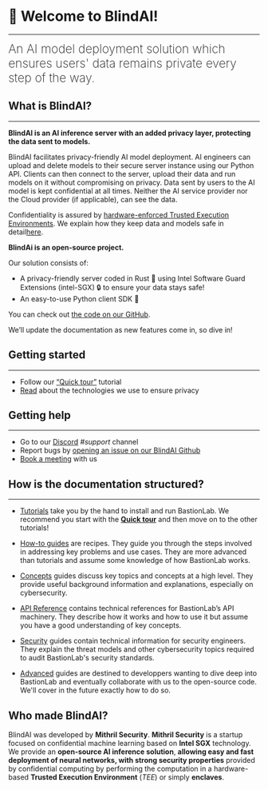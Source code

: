 # 👋 Welcome to BlindAI!
________________________________________________________

<font size="5"><span style="font-weight: 200">
An AI model deployment solution which ensures users' data remains private every step of the way.</font></span>

## What is BlindAI?
________________________________________________________

**BlindAI is an AI inference server with an added <b>privacy layer</b>, protecting the data sent to models.** 

BlindAI facilitates privacy-friendly AI model deployment. AI engineers can upload and delete models to their secure server instance using our Python API. Clients can then connect to the server, upload their data and run models on it without compromising on privacy. Data sent by users to the AI model is kept confidential at all times. Neither the AI service provider nor the Cloud provider (if applicable), can see the data.

Confidentiality is assured by [hardware-enforced Trusted Execution Environments](LINK). We explain how they keep data and models safe in detail[here](LINK).

**BlindAi is an open-source project.**

Our solution consists of:

- A privacy-friendly server coded in Rust 🦀 using Intel Software Guard Extensions (intel-SGX) 🔒 to ensure your data stays safe!
- An easy-to-use Python client SDK 🐍

You can check out [the code on our GitHub](https://github.com/mithril-security/blindai-preview/). 

We’ll update the documentation as new features come in, so dive in!

## Getting started
________________________________________________________

- Follow our [“Quick tour”](./docs/getting-started/quick-tour.ipynb) tutorial
- [Read](./docs/advanced/security/remote_attestation.md) about the technologies we use to ensure privacy

## Getting help
________________________________________________________

- Go to our [Discord](https://discord.com/invite/TxEHagpWd4) *#support* channel
- Report bugs by [opening an issue on our BlindAI Github](https://github.com/mithril-security/blindai-preview/issues)
- [Book a meeting](https://calendly.com/contact-mithril-security/15mins?month=2022-11) with us

## How is the documentation structured?
____________________________________________

- [Tutorials](link) take you by the hand to install and run BastionLab. We recommend you start with the **[Quick tour](./docs/docs/getting-started/quick-tour.ipynb)** and then move on to the other tutorials!  

- [How-to guides](link) are recipes. They guide you through the steps involved in addressing key problems and use cases. They are more advanced than tutorials and assume some knowledge of how BastionLab works.

- [Concepts](link) guides discuss key topics and concepts at a high level. They provide useful background information and explanations, especially on cybersecurity.

- [API Reference](link) contains technical references for BastionLab’s API machinery. They describe how it works and how to use it but assume you have a good understanding of key concepts. 

- [Security](link) guides contain technical information for security engineers. They explain the threat models and other cybersecurity topics required to audit BastionLab's security standards.

- [Advanced](link) guides are destined to developpers wanting to dive deep into BastionLab and eventually collaborate with us to the open-source code. We'll cover in the future exactly how to do so. 

## Who made BlindAI?&#x20;

BlindAI was developed by **Mithril Security**. **Mithril Security** is a startup focused on confidential machine learning based on **Intel SGX** technology. We provide an **open-source AI inference solution**, **allowing easy and fast deployment of neural networks, with strong security properties** provided by confidential computing by performing the computation in a hardware-based **Trusted Execution Environment** (_TEE_) or simply **enclaves**.
